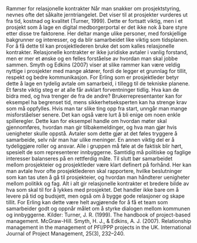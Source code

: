 Rammer for relasjonelle kontrakter
Når man snakker om prosjektstyring, nevnes ofte det såkalte jerntriangelet. Det viser til at prosjekter vurderes ut fra tid, kostnad og kvalitet (Turner, 1999). Dette er fortsatt viktig, men i et prosjekt som å lage en digital medborgerportal er det ikke nok å bare styre etter disse tre faktorene. Her deltar mange ulike personer, med forskjellige bakgrunner og interesser, og da blir samarbeidet like viktig som tidsplanen. For å få dette til kan prosjektlederen bruke det som kalles relasjonelle kontrakter.
Relasjonelle kontrakter er ikke juridiske avtaler i vanlig forstand, men er mer et ønske og en felles forståelse av hvordan man skal jobbe sammen. Smyth og Edkins (2007) viser at slike rammer kan være veldig nyttige i prosjekter med mange aktører, fordi de legger et grunnlag for tillit, respekt og bedre kommunikasjon. For Erling som er prosjektleder betyr dette å lage en tydelig avtale om samarbeid, i tillegg til de tekniske planene. 
Et første viktig steg er at alle får avklart forventninger tidlig. Hva kan de bidra med, og hva trenger de fra de andre? Brukerrepresentanter kan for eksempel ha begrenset tid, mens sikkerhetseksperten kan ha strenge krav som må oppfylles. Hvis man tar slike ting opp fra start, unngår man mange misforståelser senere.
Det kan også være lurt å bli enige om noen enkle spilleregler. Dette kan for eksempel handle om hvordan møter skal gjennomføres, hvordan man gir tilbakemeldinger, og hva man gjør hvis uenigheter skulle oppstå. Avtaler som dette gjør at det føles tryggere å samarbeide, selv når man har ulike meninger.
En annen viktig del er å tydeliggjøre roller og ansvar. Alle i gruppen må føle at de faktisk blir hørt, spesielt de som representerer innbyggerne. Samtidig må politiske og faglige interesser balanseres på en rettferdig måte.
Til slutt bør samarbeidet mellom prosjekteier og prosjektleder være klart definert på forhånd. Her kan man avtale hvor ofte prosjektlederen skal rapportere, hvilke beslutninger som kan tas uten å gå til prosjekteier, og hvordan man håndterer uenigheter mellom politikk og fag.
Alt i alt gir relasjonelle kontrakter et bredere bilde av hva som skal til for å lykkes med prosjektet. Det handler ikke bare om å levere på tid og budsjett, men også om å bygge gode relasjoner og skape tillit. For Erling kan dette være helt avgjørende for å få et team som samarbeider godt og oppnår målet om å styrke dialogen mellom kommunen og innbyggerne.
Kilder: 
Turner, J. R. (1999). The handbook of project-based management. McGraw-Hill.
Smyth, H. J., & Edkins, A. J. (2007). Relationship management in the management of PFI/PPP projects in the UK. International Journal of Project Management, 25(3), 232–240.
